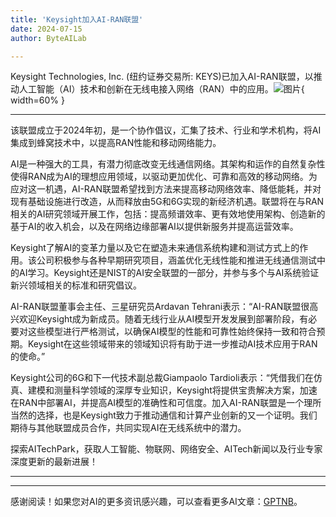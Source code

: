 ```yaml
---
title: 'Keysight加入AI-RAN联盟'
date: 2024-07-15
author: ByteAILab

---
```


Keysight Technologies, Inc. (纽约证券交易所: KEYS)已加入AI-RAN联盟，以推动人工智能（AI）技术和创新在无线电接入网络（RAN）中的应用。![图片](https://ai-techpark.com/wp-content/uploads/2024/07/Keysight-960x540.jpg){ width=60% }

---
该联盟成立于2024年初，是一个协作倡议，汇集了技术、行业和学术机构，将AI集成到蜂窝技术中，以提高RAN性能和移动网络能力。

AI是一种强大的工具，有潜力彻底改变无线通信网络。其架构和运作的自然复杂性使得RAN成为AI的理想应用领域，以驱动更加优化、可靠和高效的移动网络。为应对这一机遇，AI-RAN联盟希望找到方法来提高移动网络效率、降低能耗，并对现有基础设施进行改造，从而释放由5G和6G实现的新经济机遇。联盟将在与RAN相关的AI研究领域开展工作，包括：提高频谱效率、更有效地使用架构、创造新的基于AI的收入机会，以及在网络边缘部署AI以提供新服务并提高运营效率。

Keysight了解AI的变革力量以及它在塑造未来通信系统构建和测试方式上的作用。该公司积极参与各种早期研究项目，涵盖优化无线性能和推进无线通信测试中的AI学习。Keysight还是NIST的AI安全联盟的一部分，并参与多个与AI系统验证新兴领域相关的标准和研究倡议。

AI-RAN联盟董事会主任、三星研究员Ardavan Tehrani表示：“AI-RAN联盟很高兴欢迎Keysight成为新成员。随着无线行业从AI模型开发发展到部署阶段，有必要对这些模型进行严格测试，以确保AI模型的性能和可靠性始终保持一致和符合预期。Keysight在这些领域带来的领域知识将有助于进一步推动AI技术应用于RAN的使命。”

Keysight公司的6G和下一代技术副总裁Giampaolo Tardioli表示：“凭借我们在仿真、建模和测量科学领域的深厚专业知识，Keysight将提供宝贵解决方案，加速在RAN中部署AI，并提高AI模型的准确性和可信度。加入AI-RAN联盟是一个理所当然的选择，也是Keysight致力于推动通信和计算产业创新的又一个证明。我们期待与其他联盟成员合作，共同实现AI在无线系统中的潜力。

探索AITechPark，获取人工智能、物联网、网络安全、AITech新闻以及行业专家深度更新的最新进展！
      
---
---
感谢阅读！如果您对AI的更多资讯感兴趣，可以查看更多AI文章：[GPTNB](https://gptnb.com)。